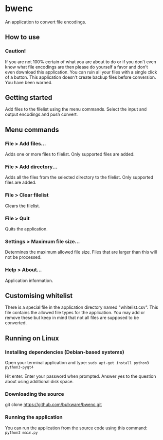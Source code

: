 # bwenc

An application to convert file encodings.


## How to use

### Caution!

If you are not 100% certain of what you are about to do or if you don't even
know what file encodings are then please do yourself a favor and don't even
download this application. You can ruin all your files with a single click of a
button. This application doesn't create backup files before conversion. You have
been warned.

## Getting started

Add files to the filelist using the menu commands. Select the input and output
encodings and push convert.


## Menu commands

### File > Add files...
Adds one or more files to filelist. Only supported files are added.

### File > Add directory...
Adds all the files from the selected directory to the filelist. Only supported
files are added.

### File > Clear filelist
Clears the filelist.

### File > Quit
Quits the application.

### Settings > Maximum file size...
Determines the maximum allowed file size. Files that are larger than this will
not be processed.

### Help > About...
Application information.


## Customising whitelist
There is a special file in the application directory named "whitelist.csv". This
file contains the allowed file types for the application. You may add or remove
these but keep in mind that not all files are supposed to be converted.


## Running on Linux

### Installing dependencies (Debian-based systems)
Open your terminal application and type:
`sudo apt-get install python3 python3-pyqt4`

Hit enter. Enter your password when prompted. Answer yes to the question about
using additional disk space.

### Downloading the source
git clone https://github.com/bulkware/bwenc.git

### Running the application
You can run the application from the source code using this command:
`python3 main.py`
